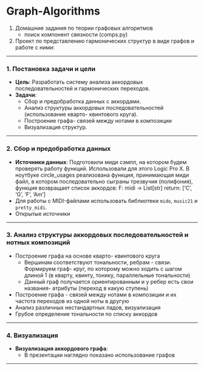 # Graph-Algorithms
1. Домашние задания по теории графовых алгоритмов
   - поиск компонент связности (comps.py)
2. Проект по представлению гармонических структур в виде графов и работе с ними:

---

### **1. Постановка задачи и цели**
   - **Цель**: Разработать систему анализа аккордовых последовательностей и гармонических переходов.
   - **Задачи**:
     - Сбор и предобработка данных с аккордами.
     - Анализ структуры аккордовых последовательностей (использование кварто- квинтового круга).
     - Построение графа- связей между нотами в композиции
     - Визуализация структур.

---

### **2. Сбор и предобработка данных**
   - **Источники данных**:
      Подготовили миди сэмпл, на котором будем проверять работу функций. Использовали для этого Logic Pro X. В ноутбуке circle_usages реализована функция, принимающая миди           файл, в котором последовательно сыграны трезвучия (полифония), функция возвращает список аккордов:
      F: midi -> List[str]
      return: [‘C’, ‘G’, ‘F’, ‘Am’]
   - Для работы с MIDI-файлами использовать библиотеки `mido`, `music21` и `pretty_midi`.
   - Открытые источники

---

### **3. Анализ структуры аккордовых последовательностей и нотных композиций**
   - Построение графа на основе кварто- квинтового круга
     - Вершинам соответствуют тональности, ребрам - связи. Формируем граф- круг, по которому можно ходить с шагом длиной 1 (в кварту, квинту, тонику, параллельные тональности)
     - Данный граф получается ориентированным и у ребер есть свои названия- атрибуты (переход в какую ступень)
   - Построение графа - связей между нотами в композиции и их частота переходов из одной ноты в другую
   - Анализ различных нестандартных ладов, визуализация
   - Грубое определение тональности по списку аккордов
---

### **4. Визуализация**
   - **Визуализация аккордового графа**:
     - В презентации наглядно показано использование графов

---
